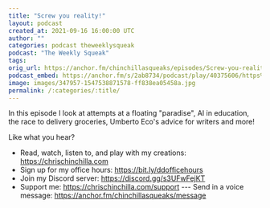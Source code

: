 ```yaml
---
title: "Screw you reality!"
layout: podcast
created_at: 2021-09-16 16:00:00 UTC
author: ""
categories: podcast theweeklysqueak
podcast: "The Weekly Squeak"
tags: 
orig_url: https://anchor.fm/chinchillasqueaks/episodes/Screw-you-reality-e17elrm
podcast_embed: https://anchor.fm/s/2ab8734/podcast/play/40375606/https%3A%2F%2Fd3ctxlq1ktw2nl.cloudfront.net%2Fstaging%2F2021-8-16%2F0b3a42e3-ab25-1529-1f3a-66b3eecc01d9.mp3
image: images/347957-1547538871578-ff838ea05458a.jpg
permalink: /:categories/:title/
---
```

In this episode I look at attempts at a floating "paradise", AI in education, the race to delivery groceries, Umberto Eco's advice for writers and more!  
  
Like what you hear?

- Read, watch, listen to, and play with my creations: https://chrischinchilla.com
- Sign up for my office hours: https://bit.ly/ddofficehours
- Join my Discord server: https://discord.gg/s3UFwFejKT
- Support me: https://chrischinchilla.com/support
--- Send in a voice message: https://anchor.fm/chinchillasqueaks/message